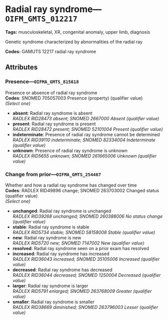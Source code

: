 # Radial ray syndrome—`OIFM_GMTS_012217`

**Tags:** musculoskeletal, XR, congenital anomaly, upper limb, diagnosis

Genetic syndrome characterized by abnormalities of the radial ray

**Codes:** GAMUTS 12217 radial ray syndrome

## Attributes

### Presence—`OIFMA_GMTS_815618`

Presence or absence of radial ray syndrome  
**Codes**: SNOMED 705057003 Presence (property) (qualifier value)  
*(Select one)*

- **absent**: Radial ray syndrome is absent  
_RADLEX RID28473 absent; SNOMED 2667000 Absent (qualifier value)_
- **present**: Radial ray syndrome is present  
_RADLEX RID28472 present; SNOMED 52101004 Present (qualifier value)_
- **indeterminate**: Presence of radial ray syndrome cannot be determined  
_RADLEX RID39110 indeterminate; SNOMED 82334004 Indeterminate (qualifier value)_
- **unknown**: Presence of radial ray syndrome is unknown  
_RADLEX RID5655 unknown; SNOMED 261665006 Unknown (qualifier value)_

### Change from prior—`OIFMA_GMTS_254467`

Whether and how a radial ray syndrome has changed over time  
**Codes**: RADLEX RID49896 change; SNOMED 263703002 Changed status (qualifier value)  
*(Select one)*

- **unchanged**: Radial ray syndrome is unchanged  
_RADLEX RID39268 unchanged; SNOMED 260388006 No status change (qualifier value)_
- **stable**: Radial ray syndrome is stable  
_RADLEX RID5734 stable; SNOMED 58158008 Stable (qualifier value)_
- **new**: Radial ray syndrome is new  
_RADLEX RID5720 new; SNOMED 7147002 New (qualifier value)_
- **resolved**: Radial ray syndrome seen on a prior exam has resolved  
- **increased**: Radial ray syndrome has increased  
_RADLEX RID36043 increased; SNOMED 35105006 Increased (qualifier value)_
- **decreased**: Radial ray syndrome has decreased  
_RADLEX RID36044 decreased; SNOMED 1250004 Decreased (qualifier value)_
- **larger**: Radial ray syndrome is larger  
_RADLEX RID5791 enlarged; SNOMED 263768009 Greater (qualifier value)_
- **smaller**: Radial ray syndrome is smaller  
_RADLEX RID38669 diminished; SNOMED 263796003 Lesser (qualifier value)_